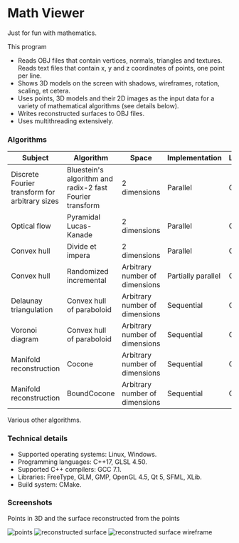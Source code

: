 # Math Viewer

Just for fun with mathematics.

This program
* Reads OBJ files that contain vertices, normals, triangles and textures.
  Reads text files that contain x, y and z coordinates of points, one point per line.
* Shows 3D models on the screen with shadows, wireframes, rotation, scaling, et cetera.
* Uses points, 3D models and their 2D images as the input data for a variety of mathematical
  algorithms (see details below).
* Writes reconstructed surfaces to OBJ files.
* Uses multithreading extensively.

### Algorithms

Subject                                        | Algorithm                                                | Space                          | Implementation     | Language
-----------------------------------------------|----------------------------------------------------------|--------------------------------|--------------------|---------
Discrete Fourier transform for arbitrary sizes | Bluestein's algorithm and radix-2 fast Fourier transform | 2 dimensions                   | Parallel           | GLSL
Optical flow                                   | Pyramidal Lucas-Kanade                                   | 2 dimensions                   | Parallel           | GLSL
Convex hull                                    | Divide et impera                                         | 2 dimensions                   | Parallel           | GLSL
Convex hull                                    | Randomized incremental                                   | Arbitrary number of dimensions | Partially parallel | C++
Delaunay triangulation                         | Convex hull of paraboloid                                | Arbitrary number of dimensions | Sequential         | C++
Voronoi diagram                                | Convex hull of paraboloid                                | Arbitrary number of dimensions | Sequential         | C++
Manifold reconstruction                        | Cocone                                                   | Arbitrary number of dimensions | Sequential         | C++
Manifold reconstruction                        | BoundCocone                                              | Arbitrary number of dimensions | Sequential         | C++

Various other algorithms.

### Technical details

* Supported operating systems: Linux, Windows.
* Programming languages: C++17, GLSL 4.50.
* Supported C++ compilers: GCC 7.1.
* Libraries: FreeType, GLM, GMP, OpenGL 4.5, Qt 5, SFML, XLib.
* Build system: CMake.

### Screenshots

Points in 3D and the surface reconstructed from the points

![points](https://i.imgur.com/N1orrAy.png)
![reconstructed surface](https://i.imgur.com/BObsxDF.png)
![reconstructed surface wireframe](https://i.imgur.com/FQN4I8M.png)
